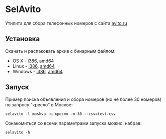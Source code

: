 # SelAvito

Утилита для сбора телефонных номеров с сайта [avito.ru](https://avito.ru)

## Установка
Скачать и распаковать архив с бинарным файлом:
- OS X - [i386](https://github.com/kulapard/selavito/releases/download/1.0.0/selavito_1.0.0_darwin_i386.tar.gz), [amd64](https://github.com/kulapard/selavito/releases/download/1.0.0/selavito_1.0.0_darwin_amd64.tar.gz)
- Linux - [i386](https://github.com/kulapard/selavito/releases/download/1.0.0/selavito_1.0.0_linux_i386.tar.gz), [amd64](https://github.com/kulapard/selavito/releases/download/1.0.0/selavito_1.0.0_linux_amd64.tar.gz)
- Windows - [i386](https://github.com/kulapard/selavito/releases/download/1.0.0/selavito_1.0.0_windows_i386.tar.gz), [amd64](https://github.com/kulapard/selavito/releases/download/1.0.0/selavito_1.0.0_windows_amd64.tar.gz)

## Запуск
Пример поиска объявления и сбора номеров (но не более 30 номеров) по запросу "кресло" в Москве:
```
selavito -l moskva -q кресло -m 30 --csv=test.csv
```

Ознакомиться со всеми параметрами запуска можно, набрав:
```
selavito -h
```
